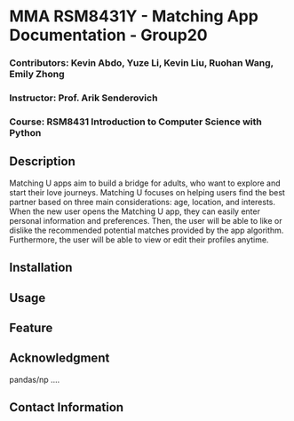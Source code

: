 # MMA RSM8431Y - Matching App Documentation - Group20 
### Contributors: Kevin Abdo, Yuze Li, Kevin Liu, Ruohan Wang, Emily Zhong
### Instructor: Prof. Arik Senderovich
### Course: RSM8431 Introduction to Computer Science with Python 

## Description
Matching U apps aim to build a bridge for adults, who want to explore and start their love journeys. Matching U focuses on helping users find the best partner based on three main considerations: age, location, and interests. When the new user opens the Matching U app, they can easily enter personal information and preferences. Then, the user will be able to like or dislike the recommended potential matches provided by the app algorithm. Furthermore, the user will be able to view or edit their profiles anytime. 

 ## Installation










 
 ## Usage











 
 ## Feature








 
 
 ## Acknowledgment 
pandas/np
....







 
 ## Contact Information
 
 
 
